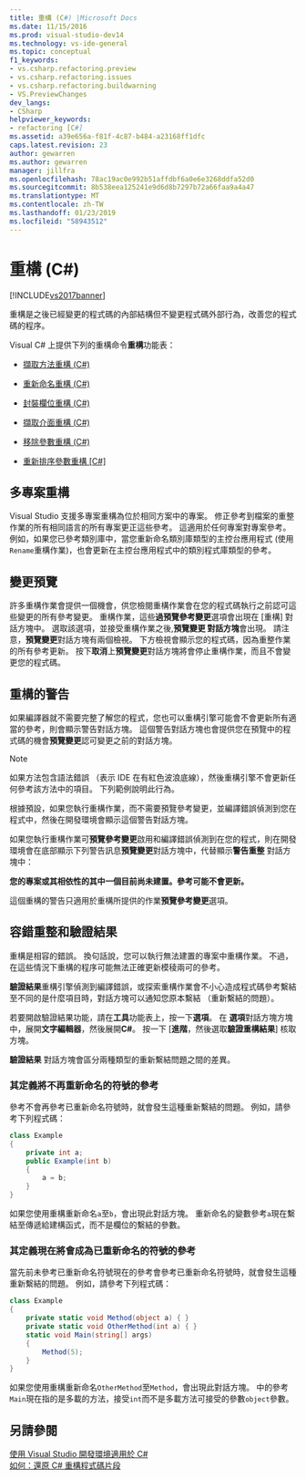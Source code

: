 ```yaml
---
title: 重構 (C#) |Microsoft Docs
ms.date: 11/15/2016
ms.prod: visual-studio-dev14
ms.technology: vs-ide-general
ms.topic: conceptual
f1_keywords:
- vs.csharp.refactoring.preview
- vs.csharp.refactoring.issues
- vs.csharp.refactoring.buildwarning
- VS.PreviewChanges
dev_langs:
- CSharp
helpviewer_keywords:
- refactoring [C#]
ms.assetid: a39e656a-f81f-4c87-b484-a23168ff1dfc
caps.latest.revision: 23
author: gewarren
ms.author: gewarren
manager: jillfra
ms.openlocfilehash: 78ac19ac0e992b51affdbf6a0e6e3268ddfa52d0
ms.sourcegitcommit: 8b538eea125241e9d6d8b7297b72a66faa9a4a47
ms.translationtype: MT
ms.contentlocale: zh-TW
ms.lasthandoff: 01/23/2019
ms.locfileid: "58943512"
---
```

# <a name="refactoring-c"></a>重構 (C#)
[!INCLUDE[vs2017banner](../includes/vs2017banner.md)]

重構是之後已經變更的程式碼的內部結構但不變更程式碼外部行為，改善您的程式碼的程序。  
  
 Visual C# 上提供下列的重構命令**重構**功能表：  
  
-   [擷取方法重構 (C#)](../csharp-ide/extract-method-refactoring-csharp.md)  
  
-   [重新命名重構 (C#)](../csharp-ide/rename-refactoring-csharp.md)  
  
-   [封裝欄位重構 (C#)](../csharp-ide/encapsulate-field-refactoring-csharp.md)  
  
-   [擷取介面重構 (C#)](../csharp-ide/extract-interface-refactoring-csharp.md)  
  
-   [移除參數重構 (C#)](../csharp-ide/remove-parameters-refactoring-csharp.md)  
  
-   [重新排序參數重構 [C#]](../csharp-ide/reorder-parameters-refactoring-csharp.md)  
  
## <a name="multi-project-refactoring"></a>多專案重構  
 Visual Studio 支援多專案重構為位於相同方案中的專案。 修正參考到檔案的重整作業的所有相同語言的所有專案更正這些參考。 這適用於任何專案對專案參考。 例如，如果您已參考類別庫中，當您重新命名類別庫類型的主控台應用程式 (使用`Rename`重構作業)，也會更新在主控台應用程式中的類別程式庫類型的參考。  
  
## <a name="changes-preview"></a>變更預覽  
 許多重構作業會提供一個機會，供您檢閱重構作業會在您的程式碼執行之前認可這些變更的所有參考變更。 重構作業，這些**過預覽參考變更**選項會出現在 [重構] 對話方塊中。 選取該選項，並接受重構作業之後,**預覽變更 對話方塊**會出現。 請注意，**預覽變更**對話方塊有兩個檢視。 下方檢視會顯示您的程式碼，因為重整作業的所有參考更新。 按下**取消**上**預覽變更**對話方塊將會停止重構作業，而且不會變更您的程式碼。  
  
## <a name="refactoring-warnings"></a>重構的警告  
 如果編譯器就不需要完整了解您的程式，您也可以重構引擎可能會不會更新所有適當的參考，則會顯示警告對話方塊。 這個警告對話方塊也會提供您在預覽中的程式碼的機會**預覽變更**認可變更之前的對話方塊。  
  
> [!NOTE]
>  如果方法包含語法錯誤 （表示 IDE 在有紅色波浪底線），然後重構引擎不會更新任何參考該方法中的項目。 下列範例說明此行為。  
  
 根據預設，如果您執行重構作業，而不需要預覽參考變更，並編譯錯誤偵測到您在程式中，然後在開發環境會顯示這個警告對話方塊。  
  
 如果您執行重構作業可**預覽參考變更**啟用和編譯錯誤偵測到在您的程式，則在開發環境會在底部顯示下列警告訊息**預覽變更**對話方塊中，代替顯示**警告重整** 對話方塊中：  
  
 **您的專案或其相依性的其中一個目前尚未建置。參考可能不會更新。**  
  
 這個重構的警告只適用於重構所提供的作業**預覽參考變更**選項。  
  
## <a name="error-tolerant-refactoring-and-verification-results"></a>容錯重整和驗證結果  
 重構是相容的錯誤。 換句話說，您可以執行無法建置的專案中重構作業。 不過，在這些情況下重構的程序可能無法正確更新模稜兩可的參考。  
  
 **驗證結果**重構引擎偵測到編譯錯誤，或探索重構作業會不小心造成程式碼參考繫結至不同的是什麼項目時，對話方塊可以通知您原本繫結 （重新繫結的問題）。  
  
 若要開啟驗證結果功能，請在**工具**功能表上，按一下**選項**。 在 **選項**對話方塊方塊中，展開**文字編輯器**，然後展開**C#**。 按一下 [**進階**，然後選取**驗證重構結果**] 核取方塊。  
  
 **驗證結果** 對話方塊會區分兩種類型的重新繫結問題之間的差異。  
  
### <a name="references-whose-definition-will-no-longer-be-the-renamed-symbol"></a>其定義將不再重新命名的符號的參考  
 參考不會再參考已重新命名符號時，就會發生這種重新繫結的問題。 例如，請參考下列程式碼：  
  
```csharp  
class Example  
{  
    private int a;  
    public Example(int b)  
    {  
        a = b;  
    }  
}  
```  
  
 如果您使用重構重新命名`a`至`b`，會出現此對話方塊。 重新命名的變數參考`a`現在繫結至傳遞給建構函式，而不是欄位的繫結的參數。  
  
### <a name="references-whose-definition-will-now-become-the-renamed-symbol"></a>其定義現在將會成為已重新命名的符號的參考  
 當先前未參考已重新命名符號現在的參考會參考已重新命名符號時，就會發生這種重新繫結的問題。 例如，請參考下列程式碼：  
  
```csharp  
class Example  
{  
    private static void Method(object a) { }  
    private static void OtherMethod(int a) { }  
    static void Main(string[] args)  
    {  
        Method(5);  
    }  
}  
```  
  
 如果您使用重構重新命名`OtherMethod`至`Method`，會出現此對話方塊。 中的參考`Main`現在指的是多載的方法，接受`int`而不是多載方法可接受的參數`object`參數。  
  
## <a name="see-also"></a>另請參閱  
 [使用 Visual Studio 開發環境適用於 C#](../csharp-ide/using-the-visual-studio-development-environment-for-csharp.md)   
 [如何：還原 C# 重構程式碼片段](../ide/how-to-restore-csharp-refactoring-snippets.md)